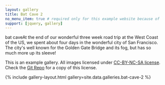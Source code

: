 ```yaml
---
layout: gallery
title: Bat Cave 2
no_menu_item: true # required only for this example website because of menu construction
support: [jquery, gallery]
---
```


bat caveAt the end of our wonderful three week road trip at the West Coast of the US, we spent about four days in the wonderful city of San Francisco. The city's well known for the Golden Gate Bridge and its fog, but has so much more up its sleeve!

This is an example gallery. All images licensed under [CC-BY-NC-SA license][license]. Check the [Git Repo][repo] for a copy of this license.

{% include gallery-layout.html gallery=site.data.galleries.bat-cave-2 %}

[license]: http://creativecommons.org/licenses/by-nc-sa/4.0/
[repo]: https://github.com/opieters/jekyll-gallery-example
